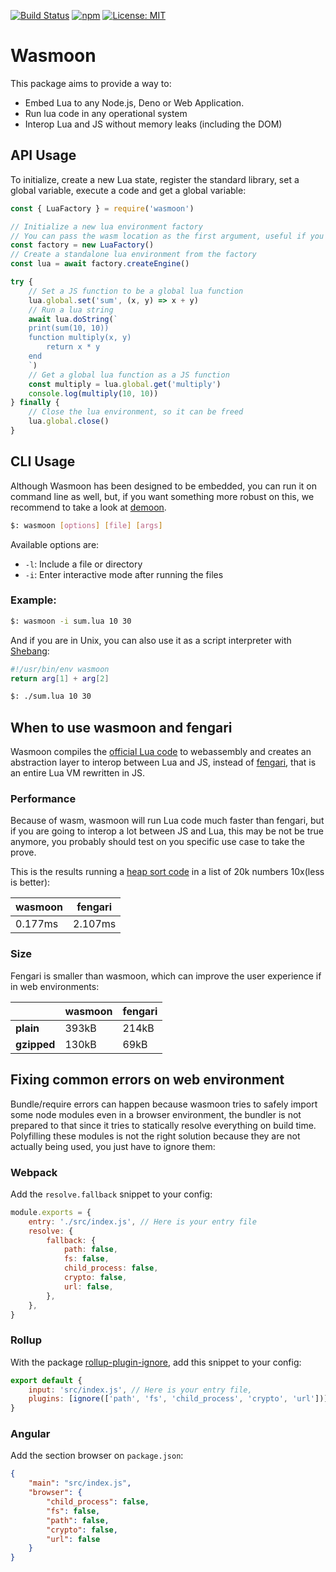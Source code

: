 [![Build Status](https://github.com/ceifa/wasmoon/actions/workflows/publish.yml/badge.svg)](https://github.com/ceifa/wasmoon/actions/workflows/publish.yml)
[![npm](https://img.shields.io/npm/v/wasmoon.svg)](https://npmjs.com/package/wasmoon)
[![License: MIT](https://img.shields.io/badge/License-MIT-yellow.svg)](https://opensource.org/licenses/MIT)

# Wasmoon

This package aims to provide a way to:

-   Embed Lua to any Node.js, Deno or Web Application.
-   Run lua code in any operational system
-   Interop Lua and JS without memory leaks (including the DOM)

## API Usage

To initialize, create a new Lua state, register the standard library, set a global variable, execute a code and get a global variable:

```js
const { LuaFactory } = require('wasmoon')

// Initialize a new lua environment factory
// You can pass the wasm location as the first argument, useful if you are using wasmoon on a web environment and want to host the file by yourself
const factory = new LuaFactory()
// Create a standalone lua environment from the factory
const lua = await factory.createEngine()

try {
    // Set a JS function to be a global lua function
    lua.global.set('sum', (x, y) => x + y)
    // Run a lua string
    await lua.doString(`
    print(sum(10, 10))
    function multiply(x, y)
        return x * y
    end
    `)
    // Get a global lua function as a JS function
    const multiply = lua.global.get('multiply')
    console.log(multiply(10, 10))
} finally {
    // Close the lua environment, so it can be freed
    lua.global.close()
}
```

## CLI Usage

Although Wasmoon has been designed to be embedded, you can run it on command line as well, but, if you want something more robust on this, we recommend to take a look at [demoon](https://github.com/ceifa/demoon).

```sh
$: wasmoon [options] [file] [args]
```

Available options are:

-   `-l`: Include a file or directory
-   `-i`: Enter interactive mode after running the files

### Example:

```sh
$: wasmoon -i sum.lua 10 30
```

And if you are in Unix, you can also use it as a script interpreter with [Shebang](<https://en.wikipedia.org/wiki/Shebang_(Unix)>):

```lua
#!/usr/bin/env wasmoon
return arg[1] + arg[2]
```

```sh
$: ./sum.lua 10 30
```

## When to use wasmoon and fengari

Wasmoon compiles the [official Lua code](https://github.com/lua/lua) to webassembly and creates an abstraction layer to interop between Lua and JS, instead of [fengari](https://github.com/fengari-lua/fengari), that is an entire Lua VM rewritten in JS.

### Performance

Because of wasm, wasmoon will run Lua code much faster than fengari, but if you are going to interop a lot between JS and Lua, this may be not be true anymore, you probably should test on you specific use case to take the prove.

This is the results running a [heap sort code](https://github.com/ceifa/wasmoon/blob/main/bench/heapsort.lua) in a list of 20k numbers 10x(less is better):

| wasmoon | fengari |
| ------- | ------- |
| 0.177ms | 2.107ms |

### Size

Fengari is smaller than wasmoon, which can improve the user experience if in web environments:

|             | wasmoon | fengari |
| ----------- | ------- | ------- |
| **plain**   | 393kB   | 214kB   |
| **gzipped** | 130kB   | 69kB    |

## Fixing common errors on web environment

Bundle/require errors can happen because wasmoon tries to safely import some node modules even in a browser environment, the bundler is not prepared to that since it tries to statically resolve everything on build time.
Polyfilling these modules is not the right solution because they are not actually being used, you just have to ignore them:

### Webpack

Add the `resolve.fallback` snippet to your config:

```js
module.exports = {
    entry: './src/index.js', // Here is your entry file
    resolve: {
        fallback: {
            path: false,
            fs: false,
            child_process: false,
            crypto: false,
            url: false,
        },
    },
}
```

### Rollup

With the package [rollup-plugin-ignore](https://www.npmjs.com/package/rollup-plugin-ignore), add this snippet to your config:

```js
export default {
    input: 'src/index.js', // Here is your entry file,
    plugins: [ignore(['path', 'fs', 'child_process', 'crypto', 'url'])],
}
```

### Angular

Add the section browser on `package.json`:

```json
{
    "main": "src/index.js",
    "browser": {
        "child_process": false,
        "fs": false,
        "path": false,
        "crypto": false,
        "url": false
    }
}
```
